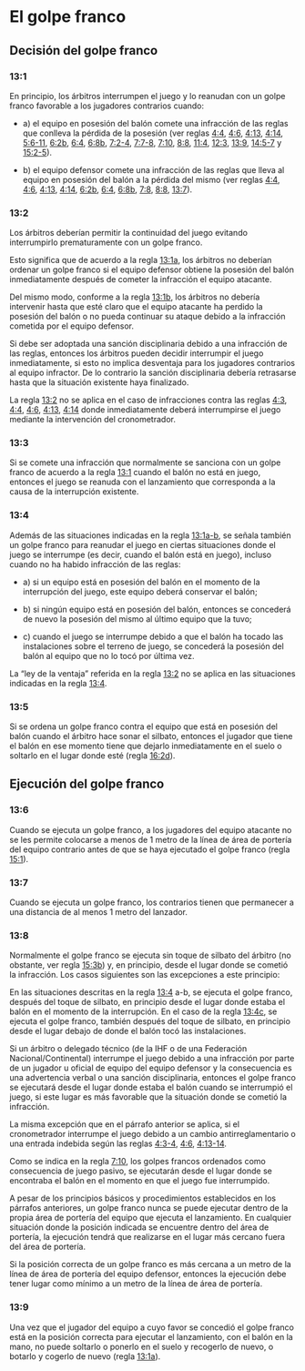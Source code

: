 # El golpe franco

## Decisión del golpe franco

### 13:1
En principio, los árbitros interrumpen el juego y lo reanudan con un golpe franco favorable a los jugadores contrarios cuando:

- a) el equipo en posesión del balón comete una infracción de las reglas que conlleva la pérdida de la posesión (ver reglas [4:4](#4:4), [4:6](#4:6), [4:13](#4:13),
[4:14](#4:14), [5:6-11](#5:6), [6:2b](#6:2b), [6:4](#6:4), [6:8b](#6:8b), [7:2-4](#7:2), [7:7-8](#7:7), [7:10](#7:10), [8:8](#8:8), [11:4](#11:4), [12:3](#12:3), [13:9](#13:9), [14:5-7](#14:5) y [15:2-5](#15:2)).

- b) el equipo defensor comete una infracción de las reglas que lleva al equipo en posesión del balón a la pérdida del mismo (ver reglas [4:4](#4:4), [4:6](#4:6), [4:13](#4:13), [4:14](#4:14), [6:2b](#6:2), [6:4](#6:4), [6:8b](#6:8), [7:8](#7:8), [8:8](#8:8), [13:7](#13:7)).

### 13:2
Los árbitros deberían permitir la continuidad del juego evitando interrumpirlo prematuramente con un golpe franco.

Esto significa que de acuerdo a la regla [13:1a](#13:1), los árbitros no deberían ordenar un golpe franco si el equipo defensor obtiene la posesión del balón inmediatamente después de cometer la infracción el equipo atacante.

Del mismo modo, conforme a la regla [13:1b](#13:1), los árbitros no debería intervenir hasta que esté claro que el equipo atacante ha perdido la posesión del balón o no pueda continuar su ataque debido a la infracción cometida por el equipo defensor.

Si debe ser adoptada una sanción disciplinaria debido a una infracción de las reglas, entonces los árbitros pueden decidir interrumpir el juego inmediatamente, si esto no implica desventaja para los jugadores contrarios al equipo infractor. De lo contrario la sanción disciplinaria debería retrasarse hasta que la situación existente haya finalizado.

La regla [13:2](#13:2)  no se aplica en el caso de infracciones contra las reglas [4:3](#4:3), [4:4](#4:4), [4:6](#4:6), [4:13](#4:13), [4:14](#4:14) donde inmediatamente deberá interrumpirse el juego mediante la intervención del cronometrador. 

### 13:3
Si se comete una infracción que normalmente se sanciona con un golpe franco de acuerdo a la regla [13:1](#13:1) cuando el balón no está en juego, entonces el juego se reanuda con el lanzamiento que corresponda a la causa de la interrupción existente.

### 13:4
Además de las situaciones indicadas en la regla [13:1a-b](#13:1),  se señala también un golpe franco para reanudar el juego en ciertas situaciones donde el juego se interrumpe (es decir, cuando el balón está en juego), incluso cuando no ha habido infracción de las reglas:

- a) si un equipo está en posesión del balón en el momento de la interrupción del juego, este equipo deberá conservar el balón; 

- b) si ningún equipo está en posesión del balón, entonces se concederá de nuevo la posesión del mismo al último equipo que la tuvo;

- c) cuando el juego se interrumpe debido a que el balón ha tocado las instalaciones sobre el terreno de juego, se concederá la posesión del balón al equipo que no lo tocó por última vez.

La “ley de la ventaja” referida en la regla [13:2](#13:2) no se aplica en las situaciones indicadas en la regla [13:4](#13:4).
  
### 13:5
Si se ordena un golpe franco contra el equipo que está en posesión del balón cuando el árbitro hace sonar el silbato, entonces el jugador que tiene el balón en ese momento tiene que dejarlo inmediatamente en el suelo o soltarlo en el lugar donde esté (regla [16:2d](#16:2)).

## Ejecución del golpe franco

### 13:6
Cuando se ejecuta un golpe franco, a los jugadores del equipo atacante no se les permite colocarse a menos de 1 metro de la línea de área de portería del equipo contrario antes de que se haya ejecutado el golpe franco (regla [15:1](#15:1)).

### 13:7
Cuando se ejecuta un golpe franco, los contrarios tienen que permanecer a una distancia de al menos 1 metro del lanzador.

### 13:8
Normalmente el golpe franco se ejecuta sin toque de silbato del árbitro (no obstante, ver regla [15:3b](#15:3)) y, en principio, desde el lugar donde se cometió la infracción. Los casos siguientes son las excepciones a este principio:

En las situaciones descritas en la regla [13:4](#13:4) a-b, se ejecuta el golpe franco, después del toque de silbato, en principio desde el lugar donde estaba el balón en el momento de la interrupción. En el caso de la regla [13:4c](#13:4), se ejecuta el golpe franco, también después del toque de silbato, en principio desde el lugar debajo de donde el balón tocó las instalaciones.

Si un árbitro o delegado técnico (de la IHF o de una Federación Nacional/Continental) interrumpe el juego debido a una infracción por parte de un jugador u oficial de equipo del equipo defensor y la consecuencia es una advertencia verbal o una sanción disciplinaria, entonces el golpe franco se ejecutará desde el lugar donde estaba el balón cuando se interrumpió el juego, si este lugar es más favorable que la situación donde se cometió la infracción.

La misma excepción que en el párrafo anterior se aplica, si el cronometrador interrumpe el juego debido a un cambio antirreglamentario o una entrada indebida según las reglas [4:3-4](#4:3), [4:6](#4:6), [4:13-14](#4:13).

Como se indica en la regla [7:10](#7:10), los golpes francos ordenados como consecuencia de juego pasivo, se ejecutarán desde el lugar donde se encontraba el balón en el momento en que el juego fue interrumpido.

A pesar de los principios básicos y procedimientos establecidos en los párrafos anteriores, un golpe franco nunca se puede ejecutar dentro de la propia área de portería del equipo que ejecuta el lanzamiento.  En cualquier situación donde la posición indicada se encuentre dentro del área de portería,  la ejecución tendrá que realizarse en el lugar más cercano fuera del área de portería.

Si la posición correcta de un golpe franco es más cercana a un metro de la línea de área de portería del equipo defensor, entonces la ejecución debe tener lugar como mínimo a un metro de la línea de área de portería.

### 13:9 
Una vez que el jugador del equipo a cuyo favor se concedió el golpe franco está en la posición correcta para ejecutar el lanzamiento, con el balón en la mano, no puede soltarlo o ponerlo en el suelo y recogerlo de nuevo, o botarlo y cogerlo de nuevo (regla [13:1a](#13:1)).
